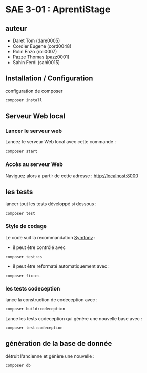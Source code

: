 # SAE 3-01 : AprentiStage

## auteur  
- Daret Tom (dare0005)
- Cordier Eugene (cord0048)
- Rolin Enzo (roli0007)
- Pazze Thomas (pazz0001)
- Sahin Ferdi (sahi0015)

## Installation / Configuration

configuration de composer
``` bash
composer install
```
## Serveur Web local

### Lancer le serveur web
Lancez le serveur Web local avec cette commande :
```bash
composer start
```
### Accès au serveur Web
Naviguez alors à partir de cette adresse : <http://localhost:8000>

## les tests
lancer tout les tests développé si dessous :
```shell
composer test
```

### Style de codage

Le code suit la recommandation [Symfony](https://symfony.com/doc/current/contributing/code/standards.html) :
- il peut être contrôlé avec 
```shell
composer test:cs
```
- il peut être reformaté automatiquement avec :
```shell 
composer fix:cs
```

### les tests codeception
lance la construction de codeception avec :
```shell
composer build:codeception
```

Lance les tests codeception qui génère une nouvelle base avec :
```shell
composer test:codeception
```

## génération de la base de donnée
détruit l'ancienne et génère une nouvelle :
```shell
composer db
```